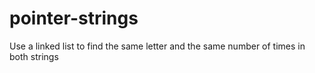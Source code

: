 # pointer-strings
Use a linked list to find the same letter and the same number of times in both strings
